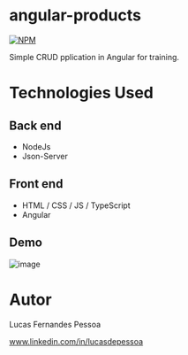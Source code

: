 # angular-products

[![NPM](https://img.shields.io/npm/l/react)](https://github.com/lucasdepessoa/angular-products/blob/main/LICENSE)

Simple CRUD pplication in Angular  for training.


# Technologies Used

## Back end
  - NodeJs
  - Json-Server

## Front end
  - HTML / CSS / JS / TypeScript
  - Angular

## Demo 


![image](https://user-images.githubusercontent.com/38815522/169632625-37dbec9b-bfb2-46bc-b9d0-07a302be0d64.png)



# Autor
Lucas Fernandes Pessoa

www.linkedin.com/in/lucasdepessoa
